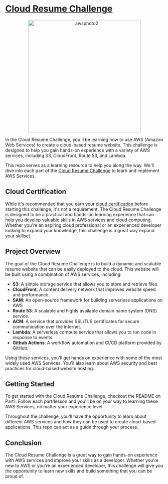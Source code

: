 # [Cloud Resume Challenge](https://cloudresumechallenge.dev/docs/the-challenge/aws/)

<p align="center">
  <img width="359" alt="awsphoto2" src="https://github.com/blakecpowers/AWSCloudResumeChallenge/assets/22222231/31395fd7-3116-4af8-8991-bcb7037c9ed2">
</p>




In the Cloud Resume Challenge, you'll be learning how to use AWS (Amazon Web Services) to create a cloud-based resume website. This challenge is designed to help you gain hands-on experience with a variety of AWS services, including S3, CloudFront, Route 53, and Lambda.

This repo serves as a learning resource to help you along the way. We'll dive into each part of the [Cloud Resume Challenge](https://cloudresumechallenge.dev/docs/the-challenge/aws/) to learn and implement AWS Services.

## Cloud Certification
While it's recommended that you earn your [cloud certification](https://www.credly.com/badges/abad52e4-0f79-4d2b-bc1b-d873fcb4ac2b?source=linked_in_profile) before starting this challenge, it's not a requirement. The Cloud Resume Challenge is designed to be a practical and hands-on learning experience that can help you develop valuable skills in AWS services and cloud computing. Whether you're an aspiring cloud professional or an experienced developer looking to expand your knowledge, this challenge is a great way expand your skillset.

## Project Overview

The goal of the Cloud Resume Challenge is to build a dynamic and scalable resume website that can be easily deployed to the cloud. This website will be built using a combination of AWS services, including:

- **S3**: A simple storage service that allows you to store and retrieve files.
- **CloudFront**: A content delivery network that improves website speed and performance.
- **SAM**: An open-source framework for building serverless applications on AWS
- **Route 53**: A scalable and highly available domain name system (DNS) service.
- **ACM**: A service that provides SSL/TLS certificates for secure communication over the internet.
- **Lambda**: A serverless compute service that allows you to run code in response to events.
- **Github Actions**: A workflow automation and CI/CD platform provided by GitHub. 

Using these services, you'll get hands on experience with some of the most widely used AWS Services. You'll also learn about AWS security and best practices for cloud-based website hosting.

## Getting Started

To get started with the Cloud Resume Challenge, checkout the README on Part1. Follow each part/lesson and you'll be on your way to learning these AWS Services, no matter your experience level.

Throughout the challenge, you'll have the opportunity to learn about different AWS services and how they can be used to create cloud-based applications. This repo can act as a guide through your process.

## Conclusion

The Cloud Resume Challenge is a great way to gain hands-on experience with AWS services and improve your skills as a developer. Whether you're new to AWS or you're an experienced developer, this challenge will give you the opportunity to learn new skills and build something that you can be proud of.
